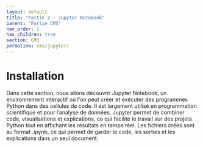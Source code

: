 ```yaml
---
layout: default
title: "Partie 2 : Jupyter Notebook"
parent: "Partie CMS"
nav_order: 2
has_children: true 
section: CMS
permalink: cms/jupyter/
---
```


# Installation
Dans cette section, nous allons découvrir Jupyter Notebook, un environnement interactif où l'on peut créer et exécuter des programmes Python dans des cellules de code. Il est largement utilisé en programmation scientifique et pour l’analyse de données. Jupyter permet de combiner code, visualisations et explications, ce qui facilite le travail sur des projets Python tout en affichant les résultats en temps réel. Les fichiers créés sont au format .ipynb, ce qui permet de garder le code, les sorties et les explications dans un seul document.